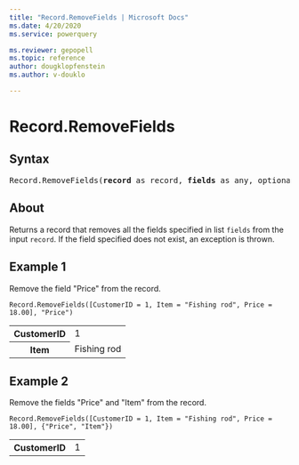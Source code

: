 ```yaml
---
title: "Record.RemoveFields | Microsoft Docs"
ms.date: 4/20/2020
ms.service: powerquery

ms.reviewer: gepopell
ms.topic: reference
author: dougklopfenstein
ms.author: v-douklo

---
```

# Record.RemoveFields

## Syntax

<pre>
Record.RemoveFields(<b>record</b> as record, <b>fields</b> as any, optional <b>missingField</b> as nullable number) as record
</pre>
  
## About  
Returns a record that removes all the fields specified in list `fields` from the input `record`. If the field specified does not exist, an exception is thrown.

## Example 1
Remove the field "Price" from the record.

```powerquery-m
Record.RemoveFields([CustomerID = 1, Item = "Fishing rod", Price = 18.00], "Price")
```

<table> <tr> <th>CustomerID</th> <td>1</td> </tr> <tr> <th>Item</th> <td>Fishing rod</td> </tr> </table>

## Example 2
Remove the fields "Price" and "Item" from the record.

```powerquery-m
Record.RemoveFields([CustomerID = 1, Item = "Fishing rod", Price = 18.00], {"Price", "Item"})
```

<table> <tr> <th>CustomerID</th> <td>1</td> </tr> </table>
